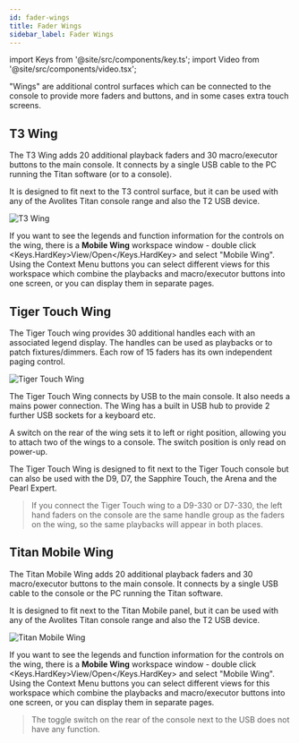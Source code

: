 ```yaml
---
id: fader-wings
title: Fader Wings
sidebar_label: Fader Wings
---
```


import Keys from '@site/src/components/key.ts';
import Video from '@site/src/components/video.tsx';

"Wings" are additional control surfaces which can be connected to the
console to provide more faders and buttons, and in some cases extra
touch screens.

## T3 Wing

The T3 Wing adds 20 additional playback faders and 30
macro/executor buttons to the main console. It connects by a single USB
cable to the PC running the Titan software (or to a console).

It is designed to fit next to the T3 control surface, but it can be
used with any of the Avolites Titan console range and also the T2 USB device.

![T3 Wing](/docs/images/T3-Wing.png)

If you want to see the legends and function information for the controls on the wing, there is a **Mobile Wing** workspace window - double click <Keys.HardKey>View/Open</Keys.HardKey> and select "Mobile Wing". Using the Context Menu buttons you can select different views for this workspace which combine the playbacks and macro/executor buttons into one screen, or you can display them in separate
pages.


## Tiger Touch Wing

The Tiger Touch wing provides 30 additional handles each with an
associated legend display. The handles can be used as playbacks or to
patch fixtures/dimmers. Each row of 15 faders has its own independent
paging control.

![Tiger Touch Wing](/docs/images/Tiger-Touch-Wing.png)

The Tiger Touch Wing connects by USB to the main console. It also needs
a mains power connection. The Wing has a built in USB hub to provide 2
further USB sockets for a keyboard etc.

A switch on the rear of the wing sets it to left or right
position, allowing you to attach two of the wings to a console. The switch position
is only read on power-up.

The Tiger Touch Wing is designed to fit next to the Tiger Touch console
but can also be used with the D9, D7, the Sapphire Touch, the Arena and the
Pearl Expert.

> If you connect the Tiger Touch wing to a D9-330 or D7-330, the left hand faders on the console are the same handle group as the
faders on the wing, so the same playbacks will appear in both places.



## Titan Mobile Wing

The Titan Mobile Wing adds 20 additional playback faders and 30
macro/executor buttons to the main console. It connects by a single USB
cable to the console or the PC running the Titan software.

It is designed to fit next to the Titan Mobile panel, but it can be
used with any of the Avolites Titan console range and also the T2 USB device.

![Titan Mobile Wing](/docs/images/Titan-Mobile-Wing.png)

If you want to see the legends and function information for the controls on the wing, there is a **Mobile Wing** workspace window - double click <Keys.HardKey>View/Open</Keys.HardKey> and select "Mobile Wing". Using the Context Menu buttons you can select different views for this workspace which combine the playbacks and macro/executor buttons into one screen, or you can display them in separate
pages.

> The toggle switch on the rear of the console next to the USB does not have any function.


